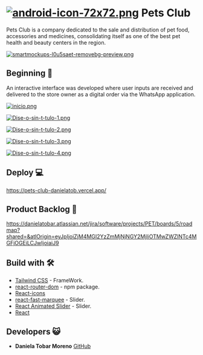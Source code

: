 # [![android-icon-72x72.png](https://i.postimg.cc/yx8sZs8F/android-icon-72x72.png)](https://postimg.cc/JDvfwwJn) Pets Club 

Pets Club is a company dedicated to the sale and distribution of pet food, accessories and medicines, consolidating itself as one of the best pet health and beauty centers in the region.

[![smartmockups-l0u5saet-removebg-preview.png](https://i.postimg.cc/BnnFfR7b/smartmockups-l0u5saet-removebg-preview.png)](https://postimg.cc/WhxzMYvc)

## Beginning 🚀
An interactive interface was developed where user inputs are received and delivered to the store owner as a digital order via the WhatsApp application.


[![inicio.png](https://i.postimg.cc/pdPGxZV6/inicio.png)](https://postimg.cc/NKP7kRH6) 

[![Dise-o-sin-t-tulo-1.png](https://i.postimg.cc/6339mnDk/Dise-o-sin-t-tulo-1.png)](https://postimg.cc/R3k536Cd)

[![Dise-o-sin-t-tulo-2.png](https://i.postimg.cc/SQfBMJ38/Dise-o-sin-t-tulo-2.png)](https://postimg.cc/rzzZ6F8F)

[![Dise-o-sin-t-tulo-3.png](https://i.postimg.cc/nrNBzH4L/Dise-o-sin-t-tulo-3.png)](https://postimg.cc/9wtrgHN3)

[![Dise-o-sin-t-tulo-4.png](https://i.postimg.cc/BQDMKyXz/Dise-o-sin-t-tulo-4.png)](https://postimg.cc/QH8QLfgg)


## Deploy 💻

https://pets-club-danielatob.vercel.app/

## Product Backlog 📎

https://danielatobar.atlassian.net/jira/software/projects/PET/boards/5/roadmap?shared=&atlOrigin=eyJpIjoiZjM4MGI2YzZmMjNjNGY2MjliOTMwZWZlNTc4MGFjOGEiLCJwIjoiaiJ9

## Build with 🛠️

* [Tailwind CSS](https://tailwindcss.com/) - FrameWork.
* [react-router-dom](https://v5.reactrouter.com/web/guides/quick-start) - npm package.
* [React-icons](https://react-icons.github.io/react-icons/)
* [react-fast-marquee](https://www.npmjs.com/package/react-fast-marquee) - Slider.
* [React Animated Slider](https://eb1.it/react-animated-slider/) - Slider.
* [React](https://reactjs.org/) 

## Developers 😺
* **Daniela Tobar Moreno** [GitHub](https://github.com/DanielaTob)



